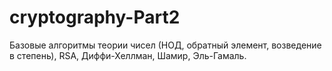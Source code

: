# cryptography-Part2
Базовые алгоритмы теории чисел (НОД, обратный элемент, возведение в степень), RSA, Диффи-Хеллман, Шамир, Эль-Гамаль.
